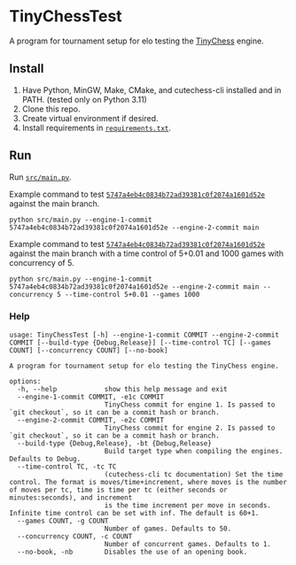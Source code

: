 # TinyChessTest

A program for tournament setup for elo testing the
[TinyChess](https://github.com/Bobingstern/TinyChess) engine.

## Install

1. Have Python, MinGW, Make, CMake, and cutechess-cli installed and in PATH.
   (tested only on Python 3.11)
2. Clone this repo.
3. Create virtual environment if desired.
4. Install requirements in [`requirements.txt`](requirements.txt).

## Run

Run [`src/main.py`](src/main.py).

Example command to test
[`5747a4eb4c0834b72ad39381c0f2074a1601d52e`](https://github.com/Bobingstern/TinyChess/commit/5747a4eb4c0834b72ad39381c0f2074a1601d52e)
against the main branch.

```commandline
python src/main.py --engine-1-commit 5747a4eb4c0834b72ad39381c0f2074a1601d52e --engine-2-commit main
```

Example command to test
[`5747a4eb4c0834b72ad39381c0f2074a1601d52e`](https://github.com/Bobingstern/TinyChess/commit/5747a4eb4c0834b72ad39381c0f2074a1601d52e)
against the main branch with a time control of 5+0.01 and 1000 games with
concurrency of 5.

```commandline
python src/main.py --engine-1-commit 5747a4eb4c0834b72ad39381c0f2074a1601d52e --engine-2-commit main --concurrency 5 --time-control 5+0.01 --games 1000
```

### Help

```commandline
usage: TinyChessTest [-h] --engine-1-commit COMMIT --engine-2-commit COMMIT [--build-type {Debug,Release}] [--time-control TC] [--games COUNT] [--concurrency COUNT] [--no-book]
                                                                                                                                                                                
A program for tournament setup for elo testing the TinyChess engine.                                                                                                            

options:
  -h, --help            show this help message and exit
  --engine-1-commit COMMIT, -e1c COMMIT
                        TinyChess commit for engine 1. Is passed to `git checkout`, so it can be a commit hash or branch.
  --engine-2-commit COMMIT, -e2c COMMIT
                        TinyChess commit for engine 2. Is passed to `git checkout`, so it can be a commit hash or branch.
  --build-type {Debug,Release}, -bt {Debug,Release}
                        Build target type when compiling the engines. Defaults to Debug.
  --time-control TC, -tc TC
                        (cutechess-cli tc documentation) Set the time control. The format is moves/time+increment, where moves is the number of moves per tc, time is time per tc (either seconds or minutes:seconds), and increment    
                        is the time increment per move in seconds. Infinite time control can be set with inf. The default is 60+1.
  --games COUNT, -g COUNT
                        Number of games. Defaults to 50.
  --concurrency COUNT, -c COUNT
                        Number of concurrent games. Defaults to 1.
  --no-book, -nb        Disables the use of an opening book.
```
